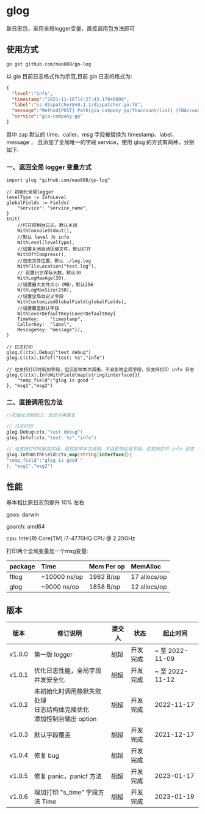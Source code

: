 # glog
新日志包，采用全局logger变量，直接调用包方法即可


## 使用方式
`go get github.com/mao888/go-log`

以 gia 目前日志格式作为示范,目前 gia 日志的格式为:
```json
{
  "level":"info",
  "timestamp":"2021-11-16T14:27:43.178+0800",
  "label":"ss-dispatcher@v0.1.1/dispatcher.go:78",
  "message":"Method[POST] Path[gia_company_go/fbaccount/list] [FBAccountController] 新增fb账户信息",
  "service":"gia-company-go"
}
```
其中 zap 默认的 time、caller、msg 字段被替换为 timestamp、label、message ，
且添加了全局唯一的字段 service，使用 glog 的方式有两种，分别如下:
### 一、返回全局 logger 变量方式
```golang
import glog "github.com/mao888/go-log"

// 初始化全局logger
levelType := InfoLevel
globalFields := Fields{
    "service": "service_name",
}
Init(
	//打开控制台日志，默认关闭
    WithConsoleStdout(),
	//默认 level 为 info
	WithLevel(levelType),
	//设置关闭自动压缩文件，默认打开
	WithOffCompress(),
	//日志文件位置，默认 ./log.log
	WithFileLocation("test.log"),
	// 设置日志保存天数，默认30
	WithLogMaxAge(30),
	//设置最大文件大小（MB），默认256
	WithLogMaxSize(250),
	//设置全局自定义字段
	WithCustomizedGlobalField(globalFields),
	//设置覆盖默认字段
	WithCoverDefaultKey(CoverDefaultKey{
	TimeKey:    "timestamp",
	CallerKey:  "label",
	MessageKey: "message"}),
)

// 日志打印
glog.C(ctx).Debug("test debug")
glog.C(ctx).Infof("test: %s","info")

// 也支持打印时新加字段，但仅影响本次调用，不会影响全局字段，仅支持打印 info 日志
glog.C(ctx).InfoWithField(map[string]interface{}{
	"temp_field":"glog is good "
}, "msg1","msg2")

```

### 二、直接调用包方法
```go
//初始化流程如上，此处不再重复

// 日志打印
glog.Debug(ctx,"test debug")
glog.Infof(ctx,"test: %s","info")

// 也支持打印时新加字段，但仅影响本次调用，不会影响全局字段，仅支持打印 info 日志
glog.InfoWithField(ctx,map[string]interface{}{
"temp_field":"glog is good "
}, "msg1","msg2")

```

## 性能

基本相比原日志包提升 10% 左右

goos: darwin

goarch: amd64

cpu: Intel(R) Core(TM) i7-4770HQ CPU @ 2.20GHz

打印两个全局变量加一个msg变量:

| package | Time | Mem Per op| MemAlloc |
| :---- | :---- | :---- |:---- |
| ftlog | ~10000 ns/op   | 1962 B/op  | 17 allocs/op |
| glog  | ~9000 ns/op    | 1858 B/op  | 12 allocs/op |



## 版本

| 版本     | 修订说明                                             | 提交人 | 状态 | 起止时间           |
|--------|--------------------------------------------------|----| ----- |----------------|
| v1.0.0 | 第一版 logger                                       | 胡超 | 开发完成 | ~ 至 2022-11-09 |
| v1.0.1 | 优化日志性能，全局字段并发安全化                                 | 胡超 | 开发完成 | ~ 至 2022-11-12 |
| v1.0.2 | 未初始化时调用静默失败处理 <br> 日志结构体克隆优化 <br> 添加控制台输出 option | 胡超 | 开发完成 | 2022-11-17     |
| v1.0.3 | 默认字段覆盖                                           | 胡超 | 开发完成 | 2021-12-17     |
| v1.0.4 | 修复 bug                                           | 胡超 | 开发完成 |                |
| v1.0.5 | 修复 panic，panicf 方法                               | 胡超 | 开发完成 | 2023-01-17     |
| v1.0.6 | 增加打印 "s_time" 字段方法 Time                          | 胡超 | 开发完成 | 2023-01-19     |





